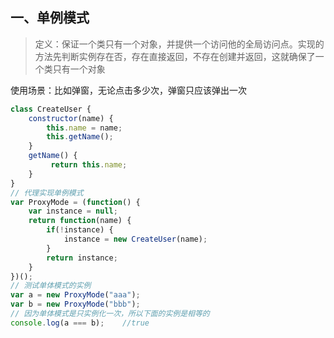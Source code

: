 ## 一、单例模式

> 定义：保证一个类只有一个对象，并提供一个访问他的全局访问点。实现的方法先判断实例存在否，存在直接返回，不存在创建并返回，这就确保了一个类只有一个对象

使用场景：比如弹窗，无论点击多少次，弹窗只应该弹出一次

```javascript
class CreateUser {
    constructor(name) {
        this.name = name;
        this.getName();
    }
    getName() {
         return this.name;
    }
}
// 代理实现单例模式
var ProxyMode = (function() {
    var instance = null;
    return function(name) {
        if(!instance) {
            instance = new CreateUser(name);
        }
        return instance;
    }
})();
// 测试单体模式的实例
var a = new ProxyMode("aaa");
var b = new ProxyMode("bbb");
// 因为单体模式是只实例化一次，所以下面的实例是相等的
console.log(a === b);    //true
```